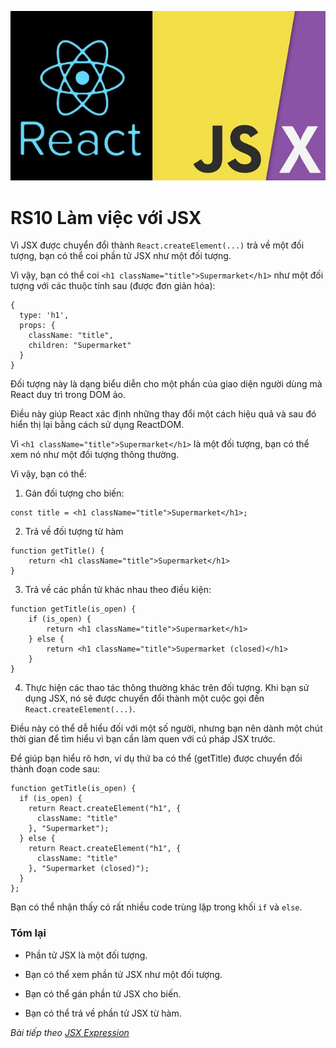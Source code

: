 ![Create-HTML-1](images/jsx.jpg) 

# RS10 Làm việc với JSX

Vì JSX được chuyển đổi thành `React.createElement(...)` trả về một đối tượng, bạn có thể coi phần tử JSX như một đối tượng.

Vì vậy, bạn có thể coi `<h1 className="title">Supermarket</h1>` như một đối tượng với các thuộc tính sau (được đơn giản hóa):

```
{
  type: 'h1',
  props: {
    className: "title",
    children: "Supermarket"
  }
}
```

Đối tượng này là dạng biểu diễn cho một phần của giao diện người dùng mà React duy trì trong DOM ảo.

Điều này giúp React xác định những thay đổi một cách hiệu quả và sau đó hiển thị lại bằng cách sử dụng ReactDOM.

Vì `<h1 className="title">Supermarket</h1>` là một đối tượng, bạn có thể xem nó như một đối tượng thông thường.

Vì vậy, bạn có thể:

1. Gán đối tượng cho biến:

```
const title = <h1 className="title">Supermarket</h1>;
```

2. Trả về đối tượng từ hàm

```
function getTitle() {
    return <h1 className="title">Supermarket</h1>
}
```

3. Trả về các phần tử khác nhau theo điều kiện:

```
function getTitle(is_open) {
    if (is_open) {
        return <h1 className="title">Supermarket</h1>
    } else {
        return <h1 className="title">Supermarket (closed)</h1> 
    }
}
```

4. Thực hiện các thao tác thông thường khác trên đối tượng. Khi bạn sử dụng JSX, nó sẽ được chuyển đổi thành một cuộc gọi đến `React.createElement(...)`.

Điều này có thể dễ hiểu đối với một số người, nhưng bạn nên dành một chút thời gian để tìm hiểu vì bạn cần làm quen với cú pháp JSX trước.

Để giúp bạn hiểu rõ hơn, ví dụ thứ ba có thể (getTitle) được chuyển đổi thành đoạn code sau:

```
function getTitle(is_open) {
  if (is_open) {
    return React.createElement("h1", {
      className: "title"
    }, "Supermarket");
  } else {
    return React.createElement("h1", {
      className: "title"
    }, "Supermarket (closed)");
  }
};
```

Bạn có thể nhận thấy có rất nhiều code trùng lặp trong khối `if` và `else`.

### Tóm lại

- Phần tử JSX là một đối tượng.

- Bạn có thể xem phần tử JSX như một đối tượng.

- Bạn có thể gán phần tử JSX cho biến.

- Bạn có thể trả về phần tử JSX từ hàm.

*Bài tiếp theo [JSX Expression](/lesson/session/session_11_jsx_expression.md)*
